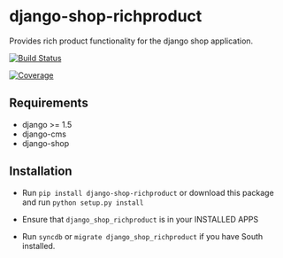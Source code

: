 django-shop-richproduct
=======================

Provides rich product functionality for the django shop application.

[![Build Status](https://travis-ci.org/nimbis/django-shop-richproduct.svg?branch=master)](https://travis-ci.org/nimbis/django-shop-richproduct)

[![Coverage](https://coveralls.io/repos/nimbis/django-shop-richproduct/badge.png?branch=master)](https://coveralls.io/r/nimbis/django-shop-richproduct?branch=master)


Requirements
------------

* django >= 1.5
* django-cms
* django-shop


Installation
------------

* Run `pip install django-shop-richproduct` or download this package and run `python setup.py install`

* Ensure that `django_shop_richproduct` is in your INSTALLED APPS

* Run `syncdb` or `migrate django_shop_richproduct` if you have South installed.